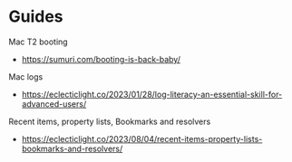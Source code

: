 # Guides

Mac T2 booting
- https://sumuri.com/booting-is-back-baby/

Mac logs
- https://eclecticlight.co/2023/01/28/log-literacy-an-essential-skill-for-advanced-users/

Recent items, property lists, Bookmarks and resolvers
- https://eclecticlight.co/2023/08/04/recent-items-property-lists-bookmarks-and-resolvers/
